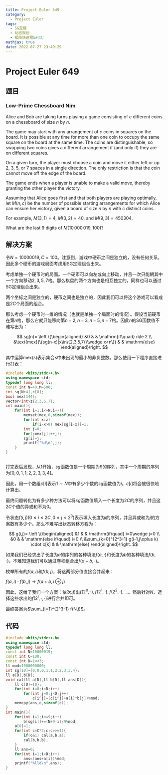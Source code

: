 ```yaml
---
title: Project Euler 649
category:
  - Project Euler
tags:
  - SG定理
  - 动态规划
  - 矩阵快速幂&#43;
mathjax: true
date: 2022-07-27 23:49:29
---
```


<escape><!-- more --></escape>

# Project Euler 649

## 题目

### Low-Prime Chessboard Nim

Alice and Bob are taking turns playing a game consisting of $c$ different coins on a chessboard of size $n$ by $n$.

The game may start with any arrangement of $c$ coins in squares on the board. It is possible at any time for more than one coin to occupy the same square on the board at the same time. The coins are distinguishable, so swapping two coins gives a different arrangement if (and only if) they are on different squares.

On a given turn, the player must choose a coin and move it either left or up $2$, $3$, $5$, or $7$ spaces in a single direction. The only restriction is that the coin cannot move off the edge of the board.

The game ends when a player is unable to make a valid move, thereby granting the other player the victory.

Assuming that Alice goes first and that both players are playing optimally, let $M(n, c)$ be the number of possible starting arrangements for which Alice can ensure her victory, given a board of size $n$ by $n$ with $c$ distinct coins.

For example, $M(3, 1) = 4$, $M(3, 2) = 40$, and $M(9, 3) = 450304$.

What are the last $9$ digits of $M(10\,000\,019, 100)$?

## 解决方案

令$N=10000019,C=100$。注意到，游戏中硬币之间是独立的，没有任何关系，因此多个硬币的游戏局面考虑用SG定理组合出来。

考虑单独一个硬币时的局面。一个硬币可以向左或向上移动，并且一次只能朝其中一个方向移动$2,3,5,7$格。那么棋盘的两个方向也是相互独立的，同样也可以通过SG定理组合出来。

两个坐标之间是独立的，硬币之间也是独立的，因此我们可以将这个游戏可以看成是$2C$个局面的组合。

那么考虑一个硬币时一维的情况（也就是单独一个局面时的情况）。假设当前硬币在第$n$格，那么它就只能移向第$n-2,n-3,n-5,n-7$格。因此$n$的SG函数值不难写出为：

$$
sg(n)=
\left \{\begin{aligned}
  &0 & & \mathrm{if\quad} n\le 2 \\
  &\text{mex}(\{sg(n-x)|x\in\{2,3,5,7\}\wedge x<n\}) & & \mathrm{else}
\end{aligned}\right.
$$

其中运算$\text{mex}(s)$表示集合$s$中未出现的最小的非负整数。那么使用一下程序直接进行打表：

```C++
#include <bits/stdc++.h>
using namespace std;
typedef long long ll;
const int N=40,M=500;
int sg[N+4],c[8];
bool mex[144];
vector<int>z{2,3,5,7};
int main(){
    for(int i=1;i<=N;i++){
        memset(mex,0,sizeof(mex));
        for(int x:z)
            if(i-x>0) mex[sg[i-x]]=1;
        int j=0;
        for(;mex[j];++j);
        sg[i]=j;
        printf("%d\n",j);
    }
}



```

打完表后发现，从$1$开始，$sg$函数值是一个周期为$9$的序列，其中一个周期的序列为$[0,0,1,1,2,2,3,3,4]$。

因此，用一个数组$c[i]$表示$1\sim N$中有多少个数的$sg$函数值为$i$。$c[i]$将会被很快地计算出。

最终问题转化为有多少种方法可以将$sg$函数值填入一个长度为$2C$的序列，并且这$2C$个值的异或和不为$0$。

令状态$f(i,j)(0\le i\le 2C,0\le j<2^3)$表示填入长度为$i$的序列，并且异或和为$j$的方案数有多少个。那么不难写出状态转移方程为：

$$
g(i,j)=
\left \{\begin{aligned}
  &1  & & \mathrm{if\quad} i=0\wedge j=0 \\
  &0 & & \mathrm{else if\quad} i=0 \\
  &\sum_{k=0}^{2^3-1} g(i-1,j\oplus k) \cdot c[k] & & \mathrm{else}
\end{aligned}\right.
$$

如果我们已经求出了长度为$a$的序列的各种填法$f(a,\cdot)$和长度为$b$的各种填法$f(b,\cdot)$，不难知道我们可以通过卷积组合出$f(a+b,\cdot)$。

枚举所有的$f(a,i)$和$f(b,j)$，将这两部分值直接合并起来：

$f(a,i)\cdot f(b,j)\rightarrow f(a+b,i\oplus j)$

因此，这给了我们一个方案：依次求出$f(2^0,\cdot),f(2^1,\cdot),f(2^2,\cdot),\dots$。然后针对$N$，选择这些求出的$f(2^i,\cdot,\cdot)$进行合并即可。

最终答案为$\sum_{i=1}^{2^3-1} f(N,i)$。

## 代码

```C++
#include <bits/stdc++.h>
using namespace std;
typedef long long ll;
const int N=10000019;
const int C=100;
const int D=1<<3;
ll mod=1000000000;
int sg[10]={0,0,0,1,1,2,2,3,3,4};
ll a[D],b[D];
void cal(ll a[D],ll b[D],ll ans[D]){
    ll c[D]={0};
    for(int i=0;i<D;i++)
        for(int j=0;j<D;j++)
            c[i^j]=(c[i^j]+a[i]*b[j])%mod;
    memcpy(ans,c,sizeof(c));
}
int main(){
    for(int i=1;i<=9;i++)
        b[sg[i]]+=(N+9-i)/9%mod;
    a[0]=1;
    for(int c=C*2;c;c>>=1){
        if(c&1) cal(a,b,a);
        cal(b,b,b);
    }
    ll ans=0;
    for(int i=1;i<D;i++)
        ans=(ans+a[i])%mod;
    printf("%lld\n",ans);
}

```
